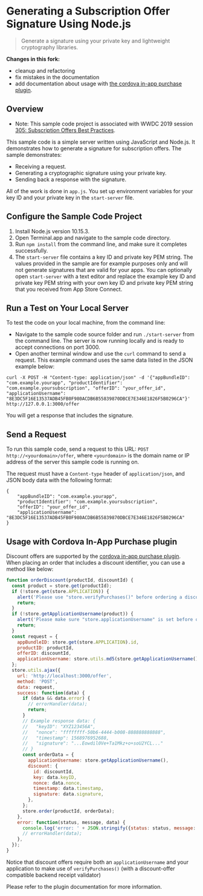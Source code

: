 # Generating a Subscription Offer Signature Using Node.js

> Generate a signature using your private key and lightweight cryptography libraries.

**Changes in this fork:**

 - cleanup and refactoring
 - fix mistakes in the documentation
 - add documentation about usage with [the cordova in-app purchase plugin](https://github.com/j3k0/nodejs-suboffer-signature-server).

## Overview

- Note: This sample code project is associated with WWDC 2019 session [305: Subscription Offers Best Practices](https://developer.apple.com/videos/play/wwdc19/305/).

This sample code is a simple server written using JavaScript and Node.js. It demonstrates how to generate a signature for subscription offers.
The sample demonstrates:
* Receiving a request. 
* Generating a cryptographic signature using your private key.
* Sending back a response with the signature.

All of the work is done in `app.js`. You set up environment variables for your key ID and your private key in the `start-server` file.

## Configure the Sample Code Project

1. Install Node.js version 10.15.3.
2. Open Terminal.app and navigate to the sample code directory.
3. Run `npm install` from the command line, and make sure it completes successfully.
4. The `start-server` file contains a key ID and private key PEM string. The values provided in the sample are for example purposes only and will not generate signatures that are valid for your apps.
You can optionally open `start-server` with a text editor and replace the example key ID and private key PEM string with your own key ID and private key PEM string that you received from App Store Connect. 

## Run a Test on Your Local Server

To test the code on your local machine, from the command line:
* Navigate to the sample code source folder and run `./start-server` from the command line. The server is now running locally and is ready to accept connections on port 3000.
* Open another terminal window and use the `curl` command to send a request. This example command uses the same data listed in the JSON example below: 

```
curl -X POST -H "Content-type: application/json" -d '{"appBundleID": "com.example.yourapp", "productIdentifier": "com.example.yoursubscription", "offerID": "your_offer_id", "applicationUsername": "8E3DC5F16E13537ADB45FB0F980ACDB6B55839870DBCE7E346E1826F5B0296CA"}' http://127.0.0.1:3000/offer
```

You will get a response that includes the signature.

## Send a Request

To run this sample code, send a request to this URL: `POST http://<yourdomain>/offer`, where `<yourdomain>` is the domain name or IP address of the server this sample code is running on.

The request must have a `Content-type` header of `application/json`, and JSON body data with the following format:

```
{
    "appBundleID": "com.example.yourapp",
    "productIdentifier": "com.example.yoursubscription",
    "offerID": "your_offer_id",
    "applicationUsername": "8E3DC5F16E13537ADB45FB0F980ACDB6B55839870DBCE7E346E1826F5B0296CA"
}
```

## Usage with Cordova In-App Purchase plugin

Discount offers are supported by the [cordova in-app purchase
plugin](https://github.com/j3k0/nodejs-suboffer-signature-server). When placing
an order that includes a discount identifier, you can use a method like below:

```js
function orderDiscount(productId, discountId) {
  const product = store.get(productId);
  if (!store.get(store.APPLICATION)) {
    alert('Please use "store.verifyPurchases()" before ordering a discount.');
    return;
  }
  if (!store.getApplicationUsername(product)) {
    alert('Please make sure "store.applicationUsername" is set before ordering a discount.');
    return;
  }
  const request = {
    appBundleID: store.get(store.APPLICATION).id,
    productID: productId,
    offerID: discountId,
    applicationUsername: store.utils.md5(store.getApplicationUsername()),
  };
  store.utils.ajax({
    url: 'http://localhost:3000/offer',
    method: 'POST',
    data: request,
    success: function(data) {
      if (data && data.error) {
        // errorHandler(data);
        return;
      }
      // Example response data: {
      //   "keyID": "XYZ123456A",
      //   "nonce": "ffffffff-50b6-4444-b008-888888888888",
      //   "timestamp": 1568976952688,
      //   "signature": "...Eowdil0Ve+Ta1Mkz+o+soU2YCL..."
      // }         
      const orderData = {
        applicationUsername: store.getApplicationUsername(),
        discount: {
          id: discountId,
          key: data.keyID,
          nonce: data.nonce,
          timestamp: data.timestamp,
          signature: data.signature,
        },
      };
      store.order(productId, orderData);
    },
    error: function(status, message, data) {
      console.log('error: ' + JSON.stringify({status: status, message: message, data: data}));
      // errorHandler(data);
    },
  });
}
```

Notice that discount offers require both an `applicationUsername` and your
application to make use of `verifyPurchases()` (with a discount-offer
compatible backend receipt validator)

Please refer to the plugin documentation for more information.

